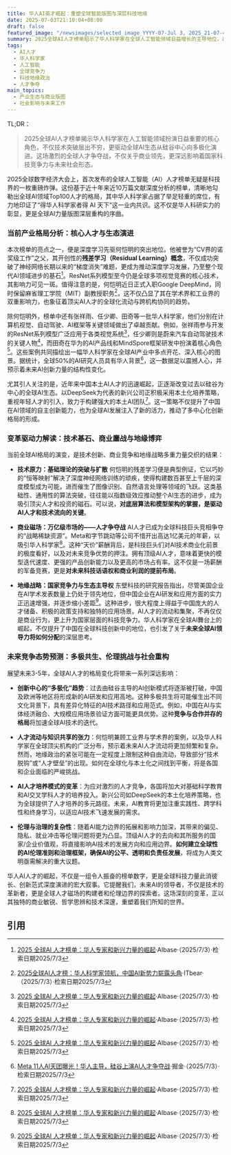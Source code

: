 ```yaml
---
title: 华人AI英才崛起：重塑全球智能版图与深层科技地缘
date: 2025-07-03T21:10:04+08:00
draft: false
featured_image: "/newsimages/selected_image_YYYY-07-Jul 3, 2025_21-07-42-980.jpg"
summary: 2025全球AI人才榜单昭示了华人科学家在全球人工智能领域日益增长的主导地位，以何恺明为代表的技术领袖正在塑造下一代AI范式。这不仅引发了科技巨头间的天价人才争夺战，更驱动全球AI创新中心从传统硅谷模式向多极化演进，深刻影响着国家科技竞争力、产业生态布局及未来社会形态的深层变革。
tags: 
  - AI人才
  - 华人科学家
  - 人工智能
  - 全球竞争力
  - 科技地缘政治
  - 人才争夺
main_topics: 
  - 产业生态与商业版图
  - 社会影响与未来工作
---
```


TL;DR：
> 2025全球AI人才榜单揭示华人科学家在人工智能领域扮演日益重要的核心角色，不仅技术突破层出不穷，更驱动全球AI生态从硅谷中心向多极化演进。这场激烈的全球人才争夺战，不仅关乎商业领先，更深远影响着国家科技竞争力与未来社会形态。

2025全球数字经济大会上，首次发布的全球人工智能（AI）人才榜单无疑是科技界的一枚重磅炸弹。这份基于近十年来近10万篇文献深度分析的榜单，清晰地勾勒出全球AI领域Top100人才的格局，其中华人科学家占据了举足轻重的席位，有力地印证了“得华人科学家者得 AI 天下”这一业内共识。这不仅是华人科研实力的彰显，更是全球AI力量版图深层重构的序曲。

### 当前产业格局分析：核心人才与生态演进

本次榜单的亮点之一，便是深度学习先驱何恺明的突出地位。他被誉为“CV界的诺奖级工作”之父，其开创性的**残差学习（Residual Learning）概念**，不仅成功突破了神经网络长期以来的“梯度消失”难题，更成为推动深度学习发展，乃至整个现代AI领域进步的基石[^1]。ResNet系列模型至今仍是全球多项视觉竞赛的核心技术，其影响力可见一斑。值得注意的是，何恺明近日正式入职Google DeepMind，同时保留麻省理工学院（MIT）副教授职务[^2]，这不仅凸显了其在学术界和工业界的双重影响力，也象征着顶尖AI人才的全球化流动与跨机构协同的趋势。

除何恺明外，榜单中还有张祥雨、任少卿、田奇等一批华人科学家，他们分别在计算机视觉、自动驾驶、AI框架等关键领域做出了卓越贡献。例如，张祥雨参与开发的ResNet系列模型广泛应用于各类视觉系统[^1]，任少卿则是蔚来汽车自动驾驶技术的关键人物[^1]，而田奇在华为的AI产品线和MindSpore框架研发中扮演着核心角色[^1]。这些案例共同描绘出一幅华人科学家在全球AI产业中多点开花、深入核心的图景。据统计，全球50%的AI研究人员具有华人背景[^4]，这一数据足以震撼人心，并预示着未来AI创新力量的结构性变化。

尤其引人关注的是，近年来中国本土AI人才的迅速崛起，正逐渐改变过去以硅谷为中心的全球AI生态。以DeepSeek为代表的新兴公司正积极采用本土化培养策略，重视年轻人才的引入，致力于构建强大的本土AI团队[^1]。这一策略不仅提升了中国在AI领域的自主创新能力，也为全球AI发展注入了新的活力，推动了多中心化创新格局的形成。

### 变革驱动力解读：技术基石、商业鏖战与地缘博弈

当前全球AI格局的演变，是技术创新、商业竞争和地缘战略多重力量交织的结果：

*   **技术原力：基础理论的突破与扩散**
    何恺明的残差学习便是典型例证，它以巧妙的“恒等映射”解决了深度神经网络训练的顽疾，使得构建数百甚至上千层的深度模型成为可能，进而催生了图像识别、自然语言处理等领域的飞跃。这类基础性、通用性的算法突破，往往能以指数级效应推动整个AI生态的进步，成为吸引顶尖人才和投资的磁石。可以说，**对底层算法和模型架构的掌握，是驱动AI人才和技术流向的关键**。

*   **商业磁场：万亿级市场的——人才争夺战**
    AI人才已成为全球科技巨头竞相争夺的“战略稀缺资源”。Meta和字节跳动等公司不惜开出高达1亿美元的年薪，以吸引华人科学家[^1]。这种“天价”薪酬背后，是科技巨头们对AI技术商业化前景的极度看好，以及对未来竞争优势的押注。拥有顶级AI人才，意味着更快的模型迭代速度、更强的产品创新能力以及更高的市场占有率。这不仅是一场薪酬的军备竞赛，更是**对未来科技话语权和商业利润的提前布局**。

*   **地缘战略：国家竞争力与生态主导权**
    东壁科技的研究报告指出，尽管美国企业在AI学术发表数量上仍处于领先地位，但中国企业在AI研发和应用方面的实力正迅速增强，并逐步缩小差距[^1]。这种进步，很大程度上得益于中国庞大的人才储备、积极的政策支持和独特的应用场景。AI人才的流动和集聚，不再仅仅是商业行为，更上升为国家层面的科技竞争力。华人科学家在全球AI舞台上的崛起，不仅提升了中国在全球科技创新中的地位，也引发了关于**未来全球AI领导力将如何分配**的深层思考。

### 未来竞争态势预测：多极共生、伦理挑战与社会重构

展望未来3-5年，全球AI人才的格局变化将带来一系列深远影响：

*   **创新中心的“多极化”趋势**：过去由硅谷主导的AI创新模式将逐渐被打破，中国及欧洲等地区将形成新的AI研发和应用高地。这种多极共生将可能催生出不同文化背景下，具有差异化特征的AI技术路径和应用范式。例如，中国在AI与实体经济融合、大规模应用场景验证方面可能更具优势。这种**竞争与合作并存的格局**将加速全球AI技术的迭代。

*   **人才流动与知识共享的张力**：何恺明兼顾工业界与学术界的案例，以及华人科学家在全球顶尖机构的广泛分布，预示着未来AI人才流动将更加频繁和复杂。然而，地缘政治的紧张可能在一定程度上限制这种自由流动，导致部分“技术脱钩”或“人才壁垒”的出现。如何在全球化与本土化之间找到平衡，将是各国和企业面临的严峻挑战。

*   **AI人才培养模式的变革**：为应对激烈的人才竞争，各国将加大对基础科学教育和AI交叉学科人才的培养投入。新兴公司如DeepSeek的本土化培养策略，也为全球提供了人才培养的多元路径。未来，AI教育将更加注重实践性、跨学科性和终身学习，以适应AI技术飞速发展的需求。

*   **伦理与治理的复杂性**：随着AI能力边界的拓展和影响力加深，其带来的偏见、隐私、就业冲击等伦理问题将更为凸显。顶级AI人才的去向和其所服务的国家/企业价值观，将直接影响AI技术的发展方向和应用边界。**如何建立全球性的AI伦理准则和治理框架，确保AI的公平、透明和负责任发展**，将成为人类文明亟需解决的重大议题。

华人AI人才的崛起，不仅是一组令人振奋的榜单数字，更是全球科技力量此消彼长、创新范式深度演进的宏大叙事。它提醒我们，未来AI的领导者，不仅是技术的革新者，更是全球人才磁场的构建者和伦理边界的探索者。这场深刻的变革，正以其独特的商业敏锐、哲学思辨和技术深邃，重塑着我们所知的世界。

## 引用
[^1]: [2025 全球AI 人才榜单：华人专家和新兴力量的崛起](https://www.aibase.com/zh/news/19445)·AIbase·（2025/7/3）·检索日期2025/7/3
[^2]: [2025全球AI人才榜：华人科学家领航，中国AI新势力崭露头角](http://m.itbear.com.cn/html/2025-07/870944.html)·ITbear·（2025/7/3）·检索日期2025/7/3
[^3]: [刚刚，全球AI人才榜单首次曝光，华人撑起半边天，DeepSeek无人上榜](https://m.huxiu.com/article/4535398.html)·虎嗅·（2025/7/3）·检索日期2025/7/3
[^4]: [Meta 11人AI天团曝光！华人主导，硅谷上演AI人才争夺战](https://juejin.cn/post/7521942585171001353)·掘金·（2025/7/3）·检索日期2025/7/3
